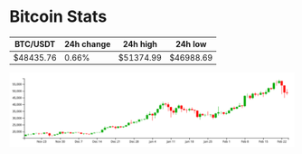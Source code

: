 # Bitcoin Stats

BTC/USDT|24h change|24h high|24h low|
|---|---|---|---|
|$48435.76|0.66%|$51374.99|$46988.69|

<img src="./chart.svg">
